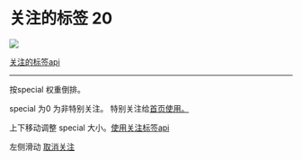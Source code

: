 # 关注的标签 20
![](http://wx1.sinaimg.cn/mw690/625e5890ly1fempgqupf1j21kw23ve81.jpg)

[关注的标签api](https://github.com/zhangshanhai/readthis-api/blob/master/doc/users.md#%E5%85%B3%E6%B3%A8%E6%A0%87%E7%AD%BE) 

----

按special 权重倒排。

special 为0 为非特别关注。
特别关注给[首页使用。](https://github.com/zhangshanhai/readthis-web/blob/master/pm/04.md)

上下移动调整 special 大小。[使用关注标签api](https://github.com/zhangshanhai/readthis-api/blob/master/doc/users.md#%E5%85%B3%E6%B3%A8%E6%A0%87%E7%AD%BE)

左侧滑动 [取消关注](https://github.com/zhangshanhai/readthis-api/blob/master/doc/users.md#%E5%8F%96%E6%B6%88%E5%85%B3%E6%B3%A8%E6%A0%87%E7%AD%BE)


